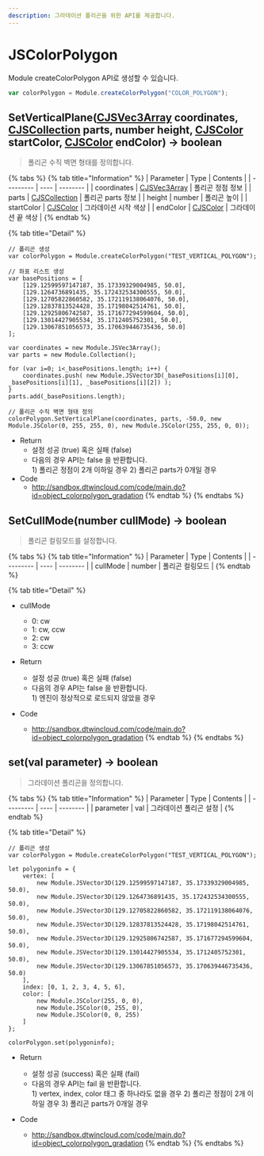 ```yaml
---
description: 그라데이션 폴리곤을 위한 API를 제공합니다.
---
```


# JSColorPolygon

Module createColorPolygon API로 생성할 수 있습니다.

```javascript
var colorPolygon = Module.createColorPolygon("COLOR_POLYGON");
```

## SetVerticalPlane([CJSVec3Array](CJSVec3Array.md) coordinates, [CJSCollection](CJSCollection.md) parts, number height, [CJSColor](CJSColor.md) startColor, [CJSColor](CJSColor.md) endColor) → boolean

> 폴리곤 수직 벽면 형태를 정의합니다.

{% tabs %}
{% tab title="Information" %}
| Parameter | Type | Contents |
| --------- | ---- | -------- |
| coordinates | [CJSVec3Array](CJSVec3Array.md)  | 폴리곤 정점 정보 |
| parts | [CJSCollection](CJSCollection.md)  | 폴리곤 parts 정보 |
| height | number  | 폴리곤 높이 |
| startColor | [CJSColor](CJSColor.md)  | 그라데이션 시작 색상 |
| endColor | [CJSColor](CJSColor.md)  | 그라데이션 끝 색상 |
{% endtab %}

{% tab title="Detail" %}
```
// 폴리곤 생성
var colorPolygon = Module.createColorPolygon("TEST_VERTICAL_POLYGON");

// 좌표 리스트 생성
var basePositions = [
	[129.12599597147187, 35.17339329004985, 50.0],
	[129.1264736891435, 35.172432534300555, 50.0],
	[129.12705822860582, 35.172119138064076, 50.0],
	[129.12837813524428, 35.17198042514761, 50.0],
	[129.12925806742587, 35.171677294599604, 50.0],
	[129.13014427905534, 35.1712405752301, 50.0],
	[129.13067851056573, 35.170639446735436, 50.0]
];

var coordinates = new Module.JSVec3Array();
var parts = new Module.Collection();

for (var i=0; i<_basePositions.length; i++) {
	coordinates.push( new Module.JSVector3D(_basePositions[i][0], _basePositions[i][1], _basePositions[i][2]) );
}
parts.add(_basePositions.length);

// 폴리곤 수직 벽면 형태 정의
colorPolygon.SetVerticalPlane(coordinates, parts, -50.0, new Module.JSColor(0, 255, 255, 0), new Module.JSColor(255, 255, 0, 0));
```

* Return
  * 설정 성공 (true) 혹은 실패 (false)
  * 다음의 경우 API는 false 을 반환합니다.\
    1\) 폴리곤 정점이 2개 이하일 경우
	2\) 폴리곤 parts가 0개일 경우
* Code
  * http://sandbox.dtwincloud.com/code/main.do?id=object_colorpolygon_gradation
{% endtab %}
{% endtabs %}

## SetCullMode(number cullMode) → boolean

> 폴리곤 컬링모드를 설정합니다.

{% tabs %}
{% tab title="Information" %}
| Parameter | Type | Contents |
| --------- | ---- | -------- |
| cullMode | number  | 폴리곤 컬링모드 |
{% endtab %}

{% tab title="Detail" %}
* cullMode
  * 0: cw
  * 1: cw, ccw
  * 2: cw
  * 3: ccw

* Return
  * 설정 성공 (true) 혹은 실패 (false)
  * 다음의 경우 API는 false 을 반환합니다.\
    1\) 엔진이 정상적으로 로드되지 않았을 경우
* Code
  * http://sandbox.dtwincloud.com/code/main.do?id=object_colorpolygon_gradation
{% endtab %}
{% endtabs %}

## set(val parameter) → boolean

> 그라데이션 폴리곤을 정의합니다.

{% tabs %}
{% tab title="Information" %}
| Parameter | Type | Contents |
| --------- | ---- | -------- |
| parameter | val  | 그라데이션 폴리곤 설정 |
{% endtab %}

{% tab title="Detail" %}
```
// 폴리곤 생성
var colorPolygon = Module.createColorPolygon("TEST_VERTICAL_POLYGON");

let polygoninfo = {
	vertex: [
		new Module.JSVector3D(129.12599597147187, 35.17339329004985, 50.0),
		new Module.JSVector3D(129.1264736891435, 35.172432534300555, 50.0),
		new Module.JSVector3D(129.12705822860582, 35.172119138064076, 50.0),
		new Module.JSVector3D(129.12837813524428, 35.17198042514761, 50.0),
		new Module.JSVector3D(129.12925806742587, 35.171677294599604, 50.0),
		new Module.JSVector3D(129.13014427905534, 35.1712405752301, 50.0),
		new Module.JSVector3D(129.13067851056573, 35.170639446735436, 50.0)
	],
	index: [0, 1, 2, 3, 4, 5, 6],
	color: [
		new Module.JSColor(255, 0, 0),
		new Module.JSColor(0, 255, 0),
		new Module.JSColor(0, 0, 255)
	]
};

colorPolygon.set(polygoninfo);
```

* Return
  * 설정 성공 (success) 혹은 실패 (fail)
  * 다음의 경우 API는 fail 을 반환합니다.\
    1\) vertex, index, color 태그 중 하나라도 없을 경우
	2\) 폴리곤 정점이 2개 이하일 경우
	3\) 폴리곤 parts가 0개일 경우
  
* Code
  * http://sandbox.dtwincloud.com/code/main.do?id=object_colorpolygon_gradation
{% endtab %}
{% endtabs %}
